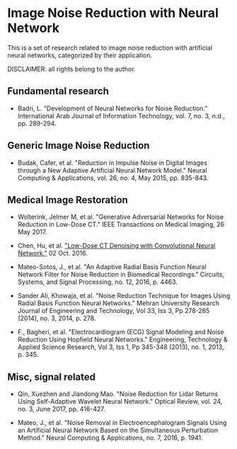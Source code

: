 # Image Noise Reduction with Neural Network

This is a set of research related to image noise reduction with artificial neural networks, categorized by their application.

DISCLAIMER: all rights belong to the author.

## Fundamental research

- Badri, L. "Development of Neural Networks for Noise Reduction." International Arab Journal of Information Technology, vol. 7, no. 3, n.d., pp. 289-294.

## Generic Image Noise Reduction
- Budak, Cafer, et al. "Reduction in Impulse Noise in Digital Images through a New Adaptive Artificial Neural Network Model." Neural Computing & Applications, vol. 26, no. 4, May 2015, pp. 835-843.

## Medical Image Restoration
- Wolterink, Jelmer M, et al. "Generative Adversarial Networks for Noise Reduction in Low-Dose CT." IEEE Transactions on Medical Imaging, 26 May 2017.

- Chen, Hu, et al. ["Low-Dose CT Denoising with Convolutional Neural Network."](https://arxiv.org/abs/1610.00321?) 02 Oct. 2016.

- Mateo-Sotos, J., et al. "An Adaptive Radial Basis Function Neural Network Filter for Noise Reduction in Biomedical Recordings." Circuits, Systems, and Signal Processing, no. 12, 2016, p. 4463. 

- Sander Ali, Khowaja, et al. "Noise Reduction Technique for Images Using Radial Basis Function Neural Networks." Mehran University Research Journal of Engineering and Technology, Vol 33, Iss 3, Pp 278-285 (2014), no. 3, 2014, p. 278.

- F., Bagheri, et al. "Electrocardiogram (ECG) Signal Modeling and Noise Reduction Using Hopfield Neural Networks." Engineering, Technology & Applied Science Research, Vol 3, Iss 1, Pp 345-348 (2013), no. 1, 2013, p. 345.

## Misc, signal related
- Qin, Xuezhen and Jiandong Mao. "Noise Reduction for Lidar Returns Using Self-Adaptive Wavelet Neural Network." Optical Review, vol. 24, no. 3, June 2017, pp. 416-427.

- Mateo, J., et al. "Noise Removal in Electroencephalogram Signals Using an Artificial Neural Network Based on the Simultaneous Perturbation Method." Neural Computing & Applications, no. 7, 2016, p. 1941.
